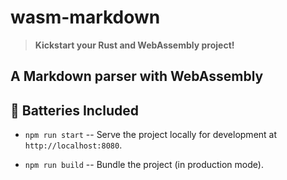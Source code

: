 # wasm-markdown

> **Kickstart your Rust and WebAssembly project!**

## A Markdown parser with WebAssembly


## 🔋 Batteries Included

* `npm run start` -- Serve the project locally for development at
  `http://localhost:8080`.

* `npm run build` -- Bundle the project (in production mode).

